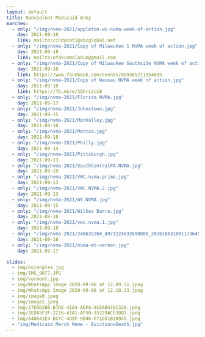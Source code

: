 ```yaml
---
layout: default
title: Nonviolent Medicaid Army
marches:
  - only: "/img/nvma-2021/appleton-wi-nvma-week-of-action.jpg"
    day: 2021-09-18
    link: mailto:cindycat1@sbcglobal.net
  - only: "/img/nvma-2021/Copy of Milwaukee 1 NVMA week of action.jpg"
    day: 2021-09-18
    link: mailto:ofakinmoladun@gmail.com
  - only: "/img/nvma-2021/Copy of Milwaukee Southside NVMA week of action_.jpg"
    day: 2021-09-18
    link: https://www.facebook.com/events/859385211354605
  - only: "/img/nvma-2021/Copy of Wausau NVMA week of action.jpg"
    day: 2021-09-18
    link: https://fb.me/e/3Qhrs2cLB
  - only: "/img/nvma-2021/Florida.NVMA.jpg"
    day: 2021-09-17
  - only: "/img/nvma-2021/Johnstown.jpg"
    day: 2021-09-15
  - only: "/img/nvma-2021/MonValley.jpg"
    day: 2021-09-18
  - only: "/img/nvma-2021/Montco.jpg"
    day: 2021-09-18
  - only: "/img/nvma-2021/Philly.jpg"
    day: 2021-09-14
  - only: "/img/nvma-2021/Pittsburgh.jpg"
    day: 2021-09-13
  - only: "/img/nvma-2021/SouthCentralPA.NVMA.jpg"
    day: 2021-09-19
  - only: "/img/nvma-2021/VWC.nvma.prime.jpg"
    day: 2021-09-13
  - only: "/img/nvma-2021/VWC.NVMA.2.jpg"
    day: 2021-09-13
  - only: "/img/nvma-2021/WY.NVMA.jpg"
    day: 2021-09-15
  - only: "/img/nvma-2021/Wilkes Barre.jpg"
    day: 2021-09-18
  - only: "/img/nvma-2021/vwc.nvma.1.jpg"
    day: 2021-09-18
  - only: "/img/nvma-2021/240635268_4973224832690806_2026186310011736458_n.JPG"
    day: 2021-09-18
  - only: "/img/nvma-2021/nvma-mt-vernon.jpg"
    day: 2021-09-17

slides:
  - img/bojangles.jpg
  - img/IMG_9077.JPG
  - img/vermont.jpg
  - img/WhatsApp Image 2020-09-06 at 12.09.51.jpeg
  - img/WhatsApp Image 2020-09-06 at 12.10.33.jpeg
  - img/image0.jpeg
  - img/image1.jpeg
  - img/27E6D2BB-B7DE-4184-ADFA-9CEAB47DC328.jpeg
  - img/2EDA5F3F-2216-41A1-AF50-35229ACE38B1.jpeg
  - img/640641E4-BCFC-4D5F-9046-F71D51B10945.jpeg
  - "img/Medicaid March Meme - Eviction=Death.jpg"
---
```

